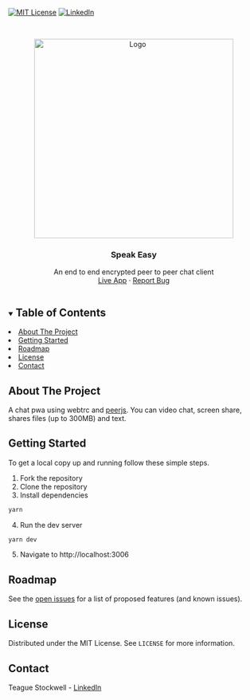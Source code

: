 [![MIT License][license-shield]][license-url]
[![LinkedIn][linkedin-shield]][linkedin-url]

[license-shield]: https://img.shields.io/github/license/teaguestockwell/speak-easy.svg
[license-url]: https://github.com/teaguestockwell/speak-easy/blob/master/licence.txt
[linkedin-shield]: https://img.shields.io/badge/-LinkedIn-black.svg?logo=linkedin&colorB=555
[linkedin-url]: https://www.linkedin.com/in/teague-stockwell/

<!-- PROJECT LOGO -->
<br />
<p align="center">
  <a href="https://github.com/teaguestockwell/speak-easy">
    <img src="https://user-images.githubusercontent.com/71202372/183279390-33800f61-abbe-4bf7-b174-86fe7b553acc.png" alt="Logo" height="400">
  </a>

  <h3 align="center">Speak Easy</h3>

  <p align="center">
    An end to end encrypted peer to peer chat client
    <br />
    <a href="https://github.com/teaguestockwell/speak-easy">Live App</a>
    ·
    <a href="https://github.com/teaguestockwell/speak-easy/issues">Report Bug</a>
  </p>
</p>

<!-- TABLE OF CONTENTS -->
<details open="open">
  <summary><h2 style="display: inline-block">Table of Contents</h2></summary>
    <li><a href="#about-the-project">About The Project</a></li>
    <li><a href="#getting-started">Getting Started</a></li>
    <li><a href="#roadmap">Roadmap</a></li>
    <li><a href="#license">License</a></li>
    <li><a href="#contact">Contact</a></li>
</details>

<!-- ABOUT THE PROJECT -->

## About The Project
A chat pwa using webtrc and [peerjs](https://github.com/peers/peerjs). You can video chat, screen share, shares files (up to 300MB) and text.

## Getting Started
To get a local copy up and running follow these simple steps.

1. Fork the repository
2. Clone the repository
3. Install dependencies

```sh
yarn
```

4. Run the dev server

```sh
yarn dev
```

5. Navigate to http://localhost:3006

## Roadmap
See the [open issues](https://github.com/teaguestockwell/speak-easy/issues) for a list of proposed features (and known issues).

## License
Distributed under the MIT License. See `LICENSE` for more information.

## Contact
Teague Stockwell - [LinkedIn](https://www.linkedin.com/in/teague-stockwell)
